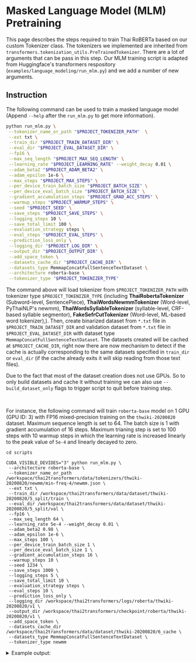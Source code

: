 # Masked Language Model (MLM) Pretraining

This page describes the steps required to train Thai RoBERTa based on our custom Tokenizer class. The tokenizers we implemented are inherited from `transformers.tokenization_utils.PreTrainedTokenizer`. There are a lot of arguments that can be pass in this step. Our MLM training script is adapted from Huggingface's transformers respository (`examples/language_modeling/run_mlm.py`) and we add a number of new arguments.

## Instruction

The following command can be used to train a masked language model (Append `--help` after the `run_mlm.py` to get more information).

```bash
python run_mlm.py \
 --tokenizer_name_or_path "$PROJECT_TOKENIZER_PATH"  \
 --ext txt \
 --train_dir "$PROJECT_TRAIN_DATASET_DIR" \
 --eval_dir "$PROJECT_EVAL_DATASET_DIR" \
 --fp16 \
 --max_seq_length "$PROJECT_MAX_SEQ_LENGTH" \
 --learning_rate "$PROJECT_LEARNING_RATE" --weight_decay 0.01 \
 --adam_beta2 "$PROJECT_ADAM_BETA2" \
 --adam_epsilon 1e-6 \
 --max_steps "$PROJECT_MAX_STEPS" \
 --per_device_train_batch_size "$PROJECT_BATCH_SIZE" \
 --per_device_eval_batch_size "$PROJECT_BATCH_SIZE" \
 --gradient_accumulation_steps "$PROJECT_GRAD_ACC_STEPS" \
 --warmup_steps "$PROJECT_WARMUP_STEPS" \
 --seed "$PROJECT_SEED" \
 --save_steps "$PROJECT_SAVE_STEPS" \
 --logging_steps 10 \
 --save_total_limit 100 \
 --evaluation_strategy steps \
 --eval_steps "$PROJECT_EVAL_STEPS" \
 --prediction_loss_only \
 --logging_dir "$PROJECT_LOG_DIR" \
 --output_dir "$PROJECT_OUTPUT_DIR" \
 --add_space_token \
 --datasets_cache_dir "$PROJECT_CACHE_DIR" \
 --datasets_type MemmapConcatFullSentenceTextDataset \
 --architecture roberta-base \
 --tokenizer_type "$PROJECT_TOKENIZER_TYPE"
```

The command above will load tokenizer from `$PROJECT_TOKENIZER_PATH` with tokenizer type `$PROJECT_TOKENIZER_TYPE` (including __ThaiRobertaTokenizer__ (Subword-level, SentencePiece), __ThaiWordsNewmmTokenizer__ (Word-level, PyThaiNLP's newmm), __ThaiWordsSyllableTokenizer__ (syllable-level, CRF-based syllable segmentor), __FakeSefrCutTokenizer__ (Word-level, ML-based word tokenizer),). Then, create binarized dataset from `*.txt` file in `$PROJECT_TRAIN_DATASET_DIR` and validation dataset from `*.txt` file in `$PROJECT_EVAL_DATASET_DIR` with dataset type `MemmapConcatFullSentenceTextDataset`. The datasets created will be cached at `$PROJECT_CACHE_DIR`, right now there are now mechanism to detect if the cache is actually corresponding to the same datasets specified in `train_dir` or `eval_dir` (if the cache already exits it will skip reading from those text files).

Due to the fact that most of the dataset creation does not use GPUs. So to only build datasets and cache it without training we can also use `--build_dataset_only` flags to trigger script to quit before training step.

<br>

For instance, the following command will train `roberta-base` model on 1 GPU (GPU ID: 3) with FP16 mixed-precision training on the `thwiki-20200820` dataset. Maximum sequence length is set to 64. The batch size is 1 with gradient accumulation of 16 steps.  Maximum trianing step is set to 100 steps with 10 warmup steps in which the learning rate is increased linearly to the peak value of `5e-4` and linearly decayed to zero.

```
cd scripts

CUDA_VISIBLE_DEVIDES="3" python run_mlm.py \
 --architecture roberta-base \
 --tokenizer_name_or_path /workspace/thai2transformers/data/tokenizers/thwiki-20200820/newmm/min-freq-4/newmm.json \
 --ext txt \
 --train_dir /workspace/thai2transformers/data/dataset/thwiki-20200820/5_split/train \
 --eval_dir /workspace/thai2transformers/data/dataset/thwiki-20200820/5_split/val \
 --fp16 \
 --max_seq_length 64 \
 --learning_rate 5e-4 --weight_decay 0.01 \
 --adam_beta2 0.98 \
 --adam_epsilon 1e-6 \
 --max_steps 100 \
 --per_device_train_batch_size 1 \
 --per_device_eval_batch_size 1 \
 --gradient_accumulation_steps 16 \
 --warmup_steps 10 \
 --seed 1234 \
 --save_steps 1000 \
 --logging_steps 5 \
 --save_total_limit 10 \
 --evaluation_strategy steps \
 --eval_steps 10 \
 --prediction_loss_only \
 --logging_dir /workspace/thai2transformers/logs/roberta/thwiki-20200820/v1 \
 --output_dir /workspace/thai2transformers/checkpoint/roberta/thwiki-20200820/v1 \
 --add_space_token \
 --datasets_cache_dir /workspace/thai2transformers/data/dataset/thwiki-20200820/6_cache \
 --datasets_type MemmapConcatFullSentenceTextDataset \
 --tokenizer_type newmm
```

<details>
<summary>Example output:</summary>

```
12/25/2020 10:54:12 - WARNING - __main__ -   Process rank: -1, device: cuda:0, n_gpu: 1distributed training: False, 16-bits training: True
12/25/2020 10:54:12 - INFO - __main__ -   Training/evaluation parameters TrainingArguments(output_dir='/workspace/thai2transformers/checkpoint/roberta/thwiki-20200820/v1', overwrite_output_dir=False, do_train=False, do_eval=True, do_predict=False, evaluate_during_training=False, evaluation_strategy=<EvaluationStrategy.STEPS: 'steps'>, prediction_loss_only=True, per_device_train_batch_size=1, per_device_eval_batch_size=1, per_gpu_train_batch_size=None, per_gpu_eval_batch_size=None, gradient_accumulation_steps=16, eval_accumulation_steps=None, learning_rate=0.0005, weight_decay=0.01, adam_beta1=0.9, adam_beta2=0.98, adam_epsilon=1e-06, max_grad_norm=1.0, num_train_epochs=3.0, max_steps=100, warmup_steps=10, logging_dir='/workspace/thai2transformers/logs/roberta/thwiki-20200820/v1', logging_first_step=False, logging_steps=5, save_steps=1000, save_total_limit=10, no_cuda=False, seed=1234, fp16=True, fp16_opt_level='O1', local_rank=-1, tpu_num_cores=None, tpu_metrics_debug=False, debug=False, dataloader_drop_last=False, eval_steps=10, dataloader_num_workers=0, past_index=-1, run_name='/workspace/thai2transformers/checkpoint/roberta/thwiki-20200820/v1', disable_tqdm=False, remove_unused_columns=True, label_names=None, load_best_model_at_end=False, metric_for_best_model=None, greater_is_better=None)
Model name '/workspace/thai2transformers/data/tokenizers/thwiki-20200820/newmm/min-freq-4/newmm.json' not found in model shortcut name list (). Assuming '/workspace/thai2transformers/data/tokenizers/thwiki-20200820/newmm/min-freq-4/newmm.json' is a path, a model identifier, or url to a directory containing tokenizer files.
Calling ThaiWordsNewmmTokenizer.from_pretrained() with the path to a single file or url is deprecated
loading file /workspace/thai2transformers/data/tokenizers/thwiki-20200820/newmm/min-freq-4/newmm.json
12/25/2020 10:54:12 - INFO - data_loader -   Creating features from dataset file at /workspace/thai2transformers/data/dataset/thwiki-20200820/5_split/train/train.txt
Processed 100.00% 
12/25/2020 11:28:49 - INFO - data_loader -   Skipped 320284
12/25/2020 11:28:49 - INFO - data_loader -   Creating features from dataset file at /workspace/thai2transformers/data/dataset/thwiki-20200820/5_split/val/val.txt
Processed 100.00% 
12/25/2020 11:29:35 - INFO - data_loader -   Skipped 7921
loading configuration file ../roberta_config/th-roberta-base-config.json
Model config RobertaConfig {
  "architectures": [
    "RobertaForMaskedLM"
  ],
  "attention_probs_dropout_prob": 0.1,
  "bos_token_id": 0,
  "eos_token_id": 2,
  "gradient_checkpointing": false,
  "hidden_act": "gelu",
  "hidden_dropout_prob": 0.1,
  "hidden_size": 768,
  "initializer_range": 0.02,
  "intermediate_size": 3072,
  "layer_norm_eps": 1e-05,
  "mask_token_id": 4,
  "max_position_embeddings": 514,
  "model_type": "roberta",
  "num_attention_heads": 12,
  "num_hidden_layers": 12,
  "pad_token_id": 1,
  "type_vocab_size": 1,
  "unk_token_id": 3,
  "vocab_size": 97982
}

max_steps is given, it will override any value given in num_train_epochs
Selected optimization level O1:  Insert automatic casts around Pytorch functions and Tensor methods.

Defaults for this optimization level are:
enabled                : True
opt_level              : O1
cast_model_type        : None
patch_torch_functions  : True
keep_batchnorm_fp32    : None
master_weights         : None
loss_scale             : dynamic
Processing user overrides (additional kwargs that are not None)...
After processing overrides, optimization options are:
enabled                : True
opt_level              : O1
cast_model_type        : None
patch_torch_functions  : True
keep_batchnorm_fp32    : None
master_weights         : None
loss_scale             : dynamic
***** Running training *****
  Num examples = 345348
  Num Epochs = 1
  Instantaneous batch size per device = 1
  Total train batch size (w. parallel, distributed & accumulation) = 16
  Gradient Accumulation steps = 16
  Total optimization steps = 100
  0%|                                                                                                                                             | 0/100 [00:00<?, ?it/s]/opt/conda/lib/python3.6/site-packages/torch/optim/lr_scheduler.py:114: UserWarning: Seems like `optimizer.step()` has been overridden after learning rate scheduler initialization. Please, make sure to call `optimizer.step()` before `lr_scheduler.step()`. See more details at https://pytorch.org/docs/stable/optim.html#how-to-adjust-learning-rate
  "https://pytorch.org/docs/stable/optim.html#how-to-adjust-learning-rate", UserWarning)
{'loss': 9.954816436767578, 'learning_rate': 0.00025, 'epoch': 0.0002316503932265425}                                                                                     
{'loss': 9.293991851806641, 'learning_rate': 0.0005, 'epoch': 0.000463300786453085}                                                                                       
 10%|█████████████▏                                                                                                                      | 10/100 [01:09<05:05,  3.39s/it]***** Running Evaluation *****
  Num examples = 8331
  Batch size = 1
{'eval_loss': 8.826310157775879, 'epoch': 0.000463300786453085}                                                                                                           
{'loss': 9.041633605957031, 'learning_rate': 0.00047222222222222224, 'epoch': 0.0006949511796796275}                                                                      
{'loss': 8.147613525390625, 'learning_rate': 0.0004444444444444444, 'epoch': 0.00092660157290617}                                                                         
 20%|██████████████████████████▍                                                                                                         | 20/100 [16:35<17:56, 13.46s/it]***** Running Evaluation *****
  Num examples = 8331
  Batch size = 1
{'eval_loss': 7.698431015014648, 'epoch': 0.00092660157290617}                                                                                                            
{'loss': 7.112191772460937, 'learning_rate': 0.0004166666666666667, 'epoch': 0.0011582519661327126}                                                                       
{'loss': 7.994699096679687, 'learning_rate': 0.0003888888888888889, 'epoch': 0.001389902359359255}                                                                        
 30%|███████████████████████████████████████▌                                                                                            | 30/100 [31:54<15:48, 13.56s/it]***** Running Evaluation *****
  Num examples = 8331
  Batch size = 1
{'eval_loss': 7.177613735198975, 'epoch': 0.001389902359359255}                                                                                                           
{'loss': 7.21585693359375, 'learning_rate': 0.0003611111111111111, 'epoch': 0.0016215527525857976}                                                                        
{'loss': 6.712384033203125, 'learning_rate': 0.0003333333333333333, 'epoch': 0.00185320314581234}                                                                         
 40%|████████████████████████████████████████████████████▊                                                                               | 40/100 [47:23<13:50, 13.84s/it
```

</details>
